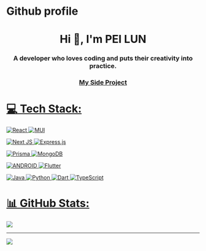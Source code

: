 # Github profile

<h1 align="center">Hi 👋, I'm PEI LUN</h1>
<h3 align="center">A developer who loves coding and puts their creativity into practice.</h3>
<h3 align="center"><a href="https://github.com/stars/mpeilun/lists/side-project">My Side Project</h3>

# 💻 Tech Stack:
![React](https://img.shields.io/badge/react-%2320232a.svg?style=for-the-badge&logo=react&logoColor=%2361DAFB) 
![MUI](https://img.shields.io/badge/Material%20UI-007FFF?style=for-the-badge&logo=mui&logoColor=white) 

![Next JS](https://img.shields.io/badge/Next-black?style=for-the-badge&logo=next.js&logoColor=white)
![Express.js](https://img.shields.io/badge/express.js-%23404d59.svg?style=for-the-badge&logo=express&logoColor=%2361DAFB)

![Prisma](https://img.shields.io/badge/Prisma-3982CE?style=for-the-badge&logo=Prisma&logoColor=white)
![MongoDB](https://img.shields.io/badge/MongoDB-%234ea94b.svg?style=for-the-badge&logo=mongodb&logoColor=white) 

![ANDROID](https://img.shields.io/badge/android-%2320232a.svg?style=for-the-badge&logo=android&logoColor=%a4c639) 
![Flutter](https://img.shields.io/badge/Flutter-%2302569B.svg?style=for-the-badge&logo=Flutter&logoColor=white)

![Java](https://img.shields.io/badge/Java-ED8B00?style=for-the-badge&logo=openjdk&logoColor=whit) 
![Python](https://img.shields.io/badge/python-3670A0?style=for-the-badge&logo=python&logoColor=ffdd54)
![Dart](https://img.shields.io/badge/dart-%230175C2.svg?style=for-the-badge&logo=dart&logoColor=white) 
![TypeScript](https://img.shields.io/badge/typescript-%23007ACC.svg?style=for-the-badge&logo=typescript&logoColor=white)
    
# 📊 GitHub Stats:
<img style="max-width:200px" src="https://github-readme-stats.vercel.app/api/top-langs/?username=mpeilun&theme=dark&hide_border=true&include_all_commits=false&count_private=true&layout=compact" />
</div>

---
[![](https://visitcount.itsvg.in/api?id=mpeilun&icon=0&color=12)](https://visitcount.itsvg.in)
